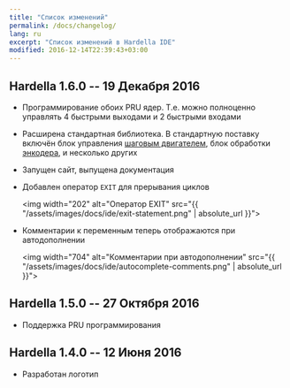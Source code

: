 ```yaml
---
title: "Список изменений"
permalink: /docs/changelog/
lang: ru
excerpt: "Список изменений в Hardella IDE"
modified: 2016-12-14T22:39:43+03:00
---
```


## Hardella 1.6.0 -- 19 Декабря 2016

- Программирование обоих PRU ядер. Т.е. можно полноценно управлять 4 быстрыми выходами и 2 быстрыми входами
- Расширена стандартная библиотека. В стандартную поставку включён блок управления [шаговым двигателем](/docs/pru/examples/step-motor/), блок обработки [энкодера](/docs/pru/examples/fast-encoder/), и несколько других
- Запущен сайт, выпущена документация
- Добавлен оператор `EXIT` для прерывания циклов

  <img width="202" alt="Оператор EXIT" src="{{ "/assets/images/docs/ide/exit-statement.png" | absolute_url }}">

- Комментарии к переменным теперь отображаются при автодополнении

  <img width="704" alt="Комментарии при автодополнении" src="{{ "/assets/images/docs/ide/autocomplete-comments.png" | absolute_url }}">

## Hardella 1.5.0 -- 27 Октября 2016

- Поддержка PRU программирования

## Hardella 1.4.0 -- 12 Июня 2016

- Разработан логотип
